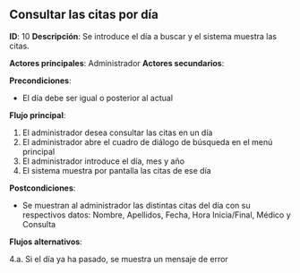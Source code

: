 ## Consultar las citas por día

**ID**: 10
**Descripción**: Se introduce el día a buscar y el sistema muestra las citas.

**Actores principales**: Administrador
**Actores secundarios**:

**Precondiciones**:
* El día debe ser igual o posterior al actual

**Flujo principal**:
1. El administrador desea consultar las citas en un día
2. El administrador abre el cuadro de diálogo de búsqueda en el menú principal
3. El administrador introduce el día, mes y año
4. El sistema muestra por pantalla las citas de ese día

**Postcondiciones**:

* Se muestran al administrador las distintas citas del día con su respectivos datos: Nombre, Apellidos, Fecha, Hora Inicia/Final, Médico y Consulta

**Flujos alternativos**:

4.a. Si el día ya ha pasado, se muestra un mensaje de error
